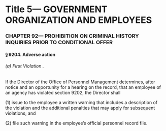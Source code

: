
# Title 5— GOVERNMENT ORGANIZATION AND EMPLOYEES
### CHAPTER 92— PROHIBITION ON CRIMINAL HISTORY INQUIRIES PRIOR TO CONDITIONAL OFFER
#### § 9204. Adverse action
###### (a) First Violation .

If the Director of the Office of Personnel Management determines, after notice and an opportunity for a hearing on the record, that an employee of an agency has violated section 9202, the Director shall

(1) issue to the employee a written warning that includes a description of the violation and the additional penalties that may apply for subsequent violations; and

(2) file such warning in the employee’s official personnel record file.
